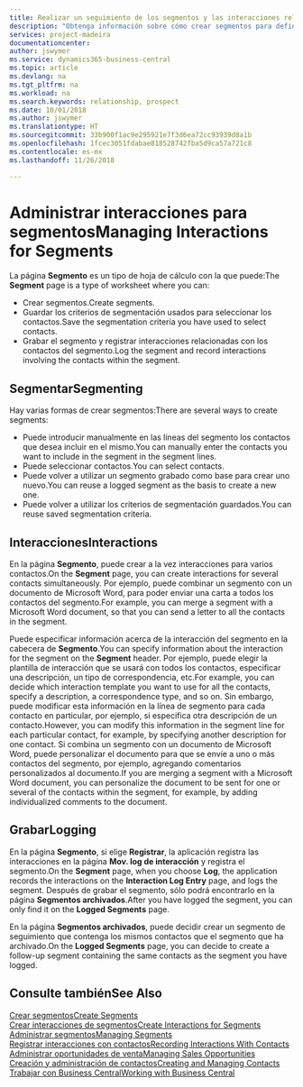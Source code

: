 ```yaml
---
title: Realizar un seguimiento de los segmentos y las interacciones relacionadas | Documentos de Microsoft
description: "Obtenga información sobre cómo crear segmentos para definir grupos de contactos y especificar interacciones para los segmentos."
services: project-madeira
documentationcenter: 
author: jswymer
ms.service: dynamics365-business-central
ms.topic: article
ms.devlang: na
ms.tgt_pltfrm: na
ms.workload: na
ms.search.keywords: relationship, prospect
ms.date: 10/01/2018
ms.author: jswymer
ms.translationtype: HT
ms.sourcegitcommit: 33b900f1ac9e295921e7f3d6ea72cc93939d8a1b
ms.openlocfilehash: 1fcec3051fdabae818528742fba5d9ca57a721c8
ms.contentlocale: es-mx
ms.lasthandoff: 11/26/2018

---
```

# <a name="managing-interactions-for-segments"></a><span data-ttu-id="e04d0-103">Administrar interacciones para segmentos</span><span class="sxs-lookup"><span data-stu-id="e04d0-103">Managing Interactions for Segments</span></span>
<span data-ttu-id="e04d0-104">La página **Segmento** es un tipo de hoja de cálculo con la que puede:</span><span class="sxs-lookup"><span data-stu-id="e04d0-104">The **Segment** page is a type of worksheet where you can:</span></span>

* <span data-ttu-id="e04d0-105">Crear segmentos.</span><span class="sxs-lookup"><span data-stu-id="e04d0-105">Create segments.</span></span>
* <span data-ttu-id="e04d0-106">Guardar los criterios de segmentación usados para seleccionar los contactos.</span><span class="sxs-lookup"><span data-stu-id="e04d0-106">Save the segmentation criteria you have used to select contacts.</span></span>
* <span data-ttu-id="e04d0-107">Grabar el segmento y registrar interacciones relacionadas con los contactos del segmento.</span><span class="sxs-lookup"><span data-stu-id="e04d0-107">Log the segment and record interactions involving the contacts within the segment.</span></span>

## <a name="segmenting"></a><span data-ttu-id="e04d0-108">Segmentar</span><span class="sxs-lookup"><span data-stu-id="e04d0-108">Segmenting</span></span>
<span data-ttu-id="e04d0-109">Hay varias formas de crear segmentos:</span><span class="sxs-lookup"><span data-stu-id="e04d0-109">There are several ways to create segments:</span></span>

* <span data-ttu-id="e04d0-110">Puede introducir manualmente en las líneas del segmento los contactos que desea incluir en el mismo.</span><span class="sxs-lookup"><span data-stu-id="e04d0-110">You can manually enter the contacts you want to include in the segment in the segment lines.</span></span>
* <span data-ttu-id="e04d0-111">Puede seleccionar contactos.</span><span class="sxs-lookup"><span data-stu-id="e04d0-111">You can select contacts.</span></span>
* <span data-ttu-id="e04d0-112">Puede volver a utilizar un segmento grabado como base para crear uno nuevo.</span><span class="sxs-lookup"><span data-stu-id="e04d0-112">You can reuse a logged segment as the basis to create a new one.</span></span>
* <span data-ttu-id="e04d0-113">Puede volver a utilizar los criterios de segmentación guardados.</span><span class="sxs-lookup"><span data-stu-id="e04d0-113">You can reuse saved segmentation criteria.</span></span>

## <a name="interactions"></a><span data-ttu-id="e04d0-114">Interacciones</span><span class="sxs-lookup"><span data-stu-id="e04d0-114">Interactions</span></span>
<span data-ttu-id="e04d0-115">En la página **Segmento**, puede crear a la vez interacciones para varios contactos.</span><span class="sxs-lookup"><span data-stu-id="e04d0-115">On the **Segment** page, you can create interactions for several contacts simultaneously.</span></span> <span data-ttu-id="e04d0-116">Por ejemplo, puede combinar un segmento con un documento de Microsoft Word, para poder enviar una carta a todos los contactos del segmento.</span><span class="sxs-lookup"><span data-stu-id="e04d0-116">For example, you can merge a segment with a Microsoft Word document, so that you can send a letter to all the contacts in the segment.</span></span>

<span data-ttu-id="e04d0-117">Puede especificar información acerca de la interacción del segmento en la cabecera de **Segmento**.</span><span class="sxs-lookup"><span data-stu-id="e04d0-117">You can specify information about the interaction for the segment on the **Segment** header.</span></span> <span data-ttu-id="e04d0-118">Por ejemplo, puede elegir la plantilla de interacción que se usará con todos los contactos, especificar una descripción, un tipo de correspondencia, etc.</span><span class="sxs-lookup"><span data-stu-id="e04d0-118">For example, you can decide which interaction template you want to use for all the contacts, specify a description, a correspondence type, and so on.</span></span> <span data-ttu-id="e04d0-119">Sin embargo, puede modificar esta información en la línea de segmento para cada contacto en particular, por ejemplo, si especifica otra descripción de un contacto.</span><span class="sxs-lookup"><span data-stu-id="e04d0-119">However, you can modify this information in the segment line for each particular contact, for example, by specifying another description for one contact.</span></span> <span data-ttu-id="e04d0-120">Si combina un segmento con un documento de Microsoft Word, puede personalizar el documento para que se envíe a uno o más contactos del segmento, por ejemplo, agregando comentarios personalizados al documento.</span><span class="sxs-lookup"><span data-stu-id="e04d0-120">If you are merging a segment with a Microsoft Word document, you can personalize the document to be sent for one or several of the contacts within the segment, for example, by adding individualized comments to the document.</span></span>

## <a name="logging"></a><span data-ttu-id="e04d0-121">Grabar</span><span class="sxs-lookup"><span data-stu-id="e04d0-121">Logging</span></span>
<span data-ttu-id="e04d0-122">En la página **Segmento**, si elige **Registrar**, la aplicación registra las interacciones en la página **Mov. log de interacción** y registra el segmento.</span><span class="sxs-lookup"><span data-stu-id="e04d0-122">On the **Segment** page, when you choose **Log**, the application records the interactions on the **Interaction Log Entry** page, and logs the segment.</span></span> <span data-ttu-id="e04d0-123">Después de grabar el segmento, sólo podrá encontrarlo en la página **Segmentos archivados**.</span><span class="sxs-lookup"><span data-stu-id="e04d0-123">After you have logged the segment, you can only find it on the **Logged Segments** page.</span></span>

<span data-ttu-id="e04d0-124">En la página **Segmentos archivados**, puede decidir crear un segmento de seguimiento que contenga los mismos contactos que el segmento que ha archivado.</span><span class="sxs-lookup"><span data-stu-id="e04d0-124">On the **Logged Segments** page, you can decide to create a follow-up segment containing the same contacts as the segment you have logged.</span></span>

## <a name="see-also"></a><span data-ttu-id="e04d0-125">Consulte también</span><span class="sxs-lookup"><span data-stu-id="e04d0-125">See Also</span></span>
[<span data-ttu-id="e04d0-126">Crear segmentos</span><span class="sxs-lookup"><span data-stu-id="e04d0-126">Create Segments</span></span>](marketing-how-create-segment.md)  
[<span data-ttu-id="e04d0-127">Crear interacciones de segmentos</span><span class="sxs-lookup"><span data-stu-id="e04d0-127">Create Interactions for Segments</span></span>](marketing-how-create-interactions.md)  
[<span data-ttu-id="e04d0-128">Administrar segmentos</span><span class="sxs-lookup"><span data-stu-id="e04d0-128">Managing Segments</span></span>](marketing-segments.md)  
[<span data-ttu-id="e04d0-129">Registrar interacciones con contactos</span><span class="sxs-lookup"><span data-stu-id="e04d0-129">Recording Interactions With Contacts</span></span>](marketing-interactions.md)  
[<span data-ttu-id="e04d0-130">Administrar oportunidades de venta</span><span class="sxs-lookup"><span data-stu-id="e04d0-130">Managing Sales Opportunities</span></span>](marketing-manage-sales-opportunities.md)  
[<span data-ttu-id="e04d0-131">Creación y administración de contactos</span><span class="sxs-lookup"><span data-stu-id="e04d0-131">Creating and Managing Contacts</span></span>](marketing-contacts.md)  
[<span data-ttu-id="e04d0-132">Trabajar con Business Central</span><span class="sxs-lookup"><span data-stu-id="e04d0-132">Working with Business Central</span></span>](ui-work-product.md)

